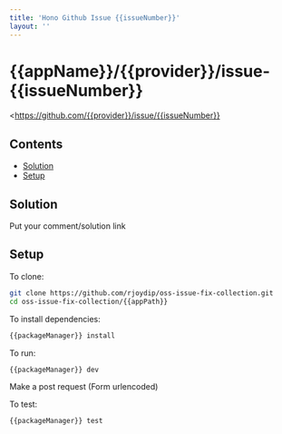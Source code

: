 ```yaml
---
title: 'Hono Github Issue {{issueNumber}}'
layout: ''
---
```


# {{appName}}/{{provider}}/issue-{{issueNumber}}

<https://github.com/{{provider}}/issue/{{issueNumber}}

## Contents

* [Solution](#solution)
* [Setup](#setup)

## Solution

Put your comment/solution link

## Setup

To clone:

```sh
git clone https://github.com/rjoydip/oss-issue-fix-collection.git
cd oss-issue-fix-collection/{{appPath}}
```

To install dependencies:

```sh
{{packageManager}} install
```

To run:

```sh
{{packageManager}} dev
```

Make a post request (Form urlencoded)

To test:

```sh
{{packageManager}} test
```